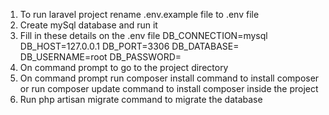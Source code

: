 1. To run laravel project rename .env.example file to .env file
2. Create mySql database and run it
3.  Fill in these details on the .env file 
DB_CONNECTION=mysql
DB_HOST=127.0.0.1
DB_PORT=3306
DB_DATABASE=
DB_USERNAME=root
DB_PASSWORD=
4. On command prompt to go to the project directory 
5. On command prompt run composer install command to install composer or run composer update command to install composer inside the project
6. Run php artisan migrate command to migrate the database
